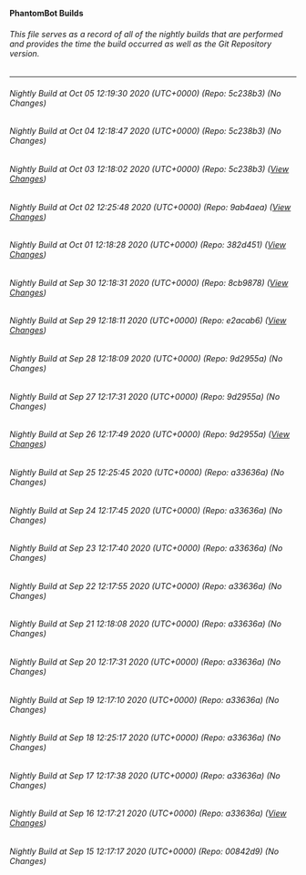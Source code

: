 **PhantomBot Builds**

###### This file serves as a record of all of the nightly builds that are performed and provides the time the build occurred as well as the Git Repository version.
-------------------------------------------------------------------------------------------------------------
###### Nightly Build at Oct 05 12:19:30 2020 (UTC+0000) (Repo: 5c238b3) (No Changes)
###### Nightly Build at Oct 04 12:18:47 2020 (UTC+0000) (Repo: 5c238b3) (No Changes)
###### Nightly Build at Oct 03 12:18:02 2020 (UTC+0000) (Repo: 5c238b3) ([View Changes](https://github.com/PhantomBot/PhantomBot/compare/9ab4aea...5c238b3))
###### Nightly Build at Oct 02 12:25:48 2020 (UTC+0000) (Repo: 9ab4aea) ([View Changes](https://github.com/PhantomBot/PhantomBot/compare/382d451...9ab4aea))
###### Nightly Build at Oct 01 12:18:28 2020 (UTC+0000) (Repo: 382d451) ([View Changes](https://github.com/PhantomBot/PhantomBot/compare/8cb9878...382d451))
###### Nightly Build at Sep 30 12:18:31 2020 (UTC+0000) (Repo: 8cb9878) ([View Changes](https://github.com/PhantomBot/PhantomBot/compare/e2acab6...8cb9878))
###### Nightly Build at Sep 29 12:18:11 2020 (UTC+0000) (Repo: e2acab6) ([View Changes](https://github.com/PhantomBot/PhantomBot/compare/9d2955a...e2acab6))
###### Nightly Build at Sep 28 12:18:09 2020 (UTC+0000) (Repo: 9d2955a) (No Changes)
###### Nightly Build at Sep 27 12:17:31 2020 (UTC+0000) (Repo: 9d2955a) (No Changes)
###### Nightly Build at Sep 26 12:17:49 2020 (UTC+0000) (Repo: 9d2955a) ([View Changes](https://github.com/PhantomBot/PhantomBot/compare/a33636a...9d2955a))
###### Nightly Build at Sep 25 12:25:45 2020 (UTC+0000) (Repo: a33636a) (No Changes)
###### Nightly Build at Sep 24 12:17:45 2020 (UTC+0000) (Repo: a33636a) (No Changes)
###### Nightly Build at Sep 23 12:17:40 2020 (UTC+0000) (Repo: a33636a) (No Changes)
###### Nightly Build at Sep 22 12:17:55 2020 (UTC+0000) (Repo: a33636a) (No Changes)
###### Nightly Build at Sep 21 12:18:08 2020 (UTC+0000) (Repo: a33636a) (No Changes)
###### Nightly Build at Sep 20 12:17:31 2020 (UTC+0000) (Repo: a33636a) (No Changes)
###### Nightly Build at Sep 19 12:17:10 2020 (UTC+0000) (Repo: a33636a) (No Changes)
###### Nightly Build at Sep 18 12:25:17 2020 (UTC+0000) (Repo: a33636a) (No Changes)
###### Nightly Build at Sep 17 12:17:38 2020 (UTC+0000) (Repo: a33636a) (No Changes)
###### Nightly Build at Sep 16 12:17:21 2020 (UTC+0000) (Repo: a33636a) ([View Changes](https://github.com/PhantomBot/PhantomBot/compare/00842d9...a33636a))
###### Nightly Build at Sep 15 12:17:17 2020 (UTC+0000) (Repo: 00842d9) (No Changes)
